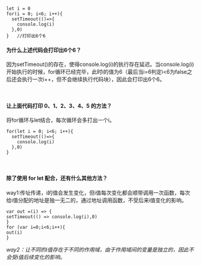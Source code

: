 ```
let i = 0
for(i = 0; i<6; i++){
  setTimeout(()=>{
    console.log(i)
  },0)
}   //打印出6个6
```
#### 为什么上述代码会打印出6个6？
因为setTimeout()的存在，使得console.log(i)的执行存在延迟。当console.log(i)开始执行的时候，for循环已经完毕，此时i的值为6（最后当i=6判定i<6为false之后还会执行一次i++，但不会继续执行代码块），因此会打印出6个6。

<br>

#### 让上面代码打印 0、1、2、3、4、5 的方法？
将for循环与let结合，每次循环会多打出一个i。
```
for(let i = 0; i<6; i++){
  setTimeout(()=>{
    console.log(i)
  },0)
} 
```
<br>

#### 除了使用 for let 配合，还有什么其他方法？
way1:传址传递，i的值会发生变化，但i值每次变化都会顺带调用一次函数，每次给i值分配的地址是独一无二的，通过地址调用函数，不受后来i值变化的影响。
```
var out =(i) => {
setTimeout(() => console.log(i),0)
}
for (var i=0;i<6;i++){
out(i)
}
```
_way2：让不同的i值存在于不同的作用域，由于作用域间的变量是独立的，因此不会受i值后续变化的影响。_

